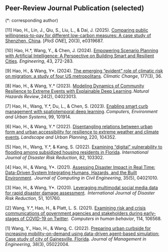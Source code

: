 Peer-Review Journal Publication (selected)
------
(*: corresponding author)

[11] Hao, H., Lin, J., Qiu, S., Liu, L., & Dai, J. (2025). [Comparing public willingness-to-pay for different low-carbon measures: A case study of Shenzhen, China](https://journals.plos.org/plosone/article?id=10.1371/journal.pone.0319687). [_PloS ONE_], 20(3), e0319687.

[10] Hao, H.*, Wang, Y., & Chen, J. (2024). [Empowering Scenario Planning with Artificial Intelligence: A Perspective on Building Smart and Resilient Cities]((https://www.sciencedirect.com/science/article/pii/S2095809924003813)). _Engineering_, 43, 272-283.

[9] Hao, H., & Wang, Y*. (2024). [The emerging “evident” role of climatic risk on migration: a study of four US metropolitans](https://link.springer.com/article/10.1007/s10584-024-03687-5). _Climatic Change_, 177(3), 36.

[8] Hao, H., & Wang, Y.* (2023). [Modeling Dynamics of Community Resilience to Extreme Events with Explainable Deep Learning](https://ascelibrary.org/doi/abs/10.1061/NHREFO.NHENG-1696). _Natural Hazards Review_, 24(2), 04023013. 

[7] Hao, H., Wang, Y.*, Du, L., & Chen, S. (2023). [Enabling smart curb management with spatiotemporal deep learning](https://www.sciencedirect.com/science/article/abs/pii/S0198971522001582). _Computers, Environment and Urban Systems_, 99, 101914.

[6] Hao, H., & Wang, Y.* (2022). [Disentangling relations between urban form and urban accessibility for resilience to extreme weather and climate events](https://www.sciencedirect.com/science/article/abs/pii/S0169204622000019). _Landscape and Urban Planning_, 220, 104352.

[5] Hao, H., Wang, Y.*, & Kang, S. (2022). [Examining “digital” vulnerability to flooding among subsidized housing residents in Florida](https://www.sciencedirect.com/science/article/abs/pii/S2212420922005210). _International Journal of Disaster Risk Reduction_, 82, 103302.

[4] Hao, H., & Wang, Y*. (2021). [Assessing Disaster Impact in Real Time: Data-Driven System Integrating Humans, Hazards, and the Built Environment](https://ascelibrary.org/doi/abs/10.1061/%28ASCE%29CP.1943-5487.0000970).  _Journal of Computing in Civil Engineering_,  35(5), 04021010.

[3] Hao, H., & Wang, Y*. (2020). [Leveraging multimodal social media data for rapid disaster damage assessment](https://www.sciencedirect.com/science/article/abs/pii/S2212420920312620).  _International Journal of Disaster Risk Reduction_, 51, 101760.

[2] Wang, Y.*, Hao, H., & Platt, L. S. (2021). [Examining risk and crisis communications of government agencies and stakeholders during early-stages of COVID-19 on Twitter](https://www.sciencedirect.com/science/article/pii/S0747563220303162).  _Computers in human behavior_,  114, 106568.

[1] Wang, Y., Hao, H., & Wang, C. (2022). [Preparing urban curbside for increasing mobility-on-demand using data-driven agent-based simulation: Case study of city of Gainesville, Florida](https://ascelibrary.org/doi/abs/10.1061/(ASCE)ME.1943-5479.0001021). _Journal of Management in Engineering_, 38(3), 05022004.
